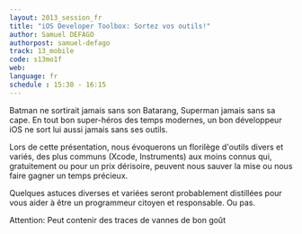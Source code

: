 ```yaml
---
layout: 2013_session_fr
title: "iOS Developer Toolbox: Sortez vos outils!"
author: Samuel DEFAGO
authorpost: samuel-defago
track: 13_mobile
code: s13mo1f
web: 
language: fr
schedule : 15:30 - 16:15
---
```


Batman ne sortirait jamais sans son Batarang, Superman jamais sans sa cape. En tout bon super-héros des temps modernes, un bon développeur iOS ne sort lui aussi jamais sans ses outils.

Lors de cette présentation, nous évoquerons un florilège d'outils divers et variés, des plus communs (Xcode, Instruments) aux moins connus qui, gratuitement ou pour un prix dérisoire, peuvent nous sauver la mise ou nous faire gagner un temps précieux.

Quelques astuces diverses et variées seront probablement distillées pour vous aider à être un programmeur citoyen et responsable. Ou pas.

Attention: Peut contenir des traces de vannes de bon goût
